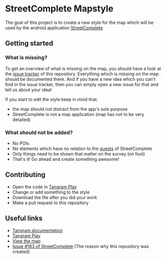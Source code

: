 # StreetComplete Mapstyle

The goal of this project is to create a new style for the map which will be used by the android application [StreetComplete](https://github.com/westnordost/StreetComplete)

## Getting started

### What is missing?

To get an overview of what is missing on the map, you should have a look at the [issue tracker](https://github.com/ENT8R/streetcomplete-mapstyle/issues) of this repository. Everything which is missing on the map should be documented there. And if you have a new idea which you can't find in the issue tracker, then you can simply open a new issue for that and tell us about your idea!

If you start to edit the style keep in mind that:
* the map should not distract from the app's sole purpose
* StreetComplete is not a map application (map has not to be very detailed)

### What should not be added?
* No POIs
* No elements which have no relation to the [quests](http://wiki.openstreetmap.org/wiki/StreetComplete/Quests) of StreetComplete
* Only things need to be shown that matter on the survey (on foot)
* That's it! Go ahead and create something awesome!

## Contributing

* Open the code in [Tangram Play](https://mapzen.com/tangram/play/?scene=https://raw.githubusercontent.com/ENT8R/streetcomplete-mapstyle/master/style.yaml)
* Change or add something to the style
* Download the file after you did your work
* Make a pull request to this repository

## Useful links

* [Tangram documentation](https://mapzen.com/documentation/tangram/)
* [Tangram Play](https://mapzen.com/tangram/play)
* [View the map](https://mapzen.com/tangram/view/?api=64617/1161)
* [Issue #183 of StreetComplete](https://github.com/westnordost/StreetComplete/issues/183) (The reason why this repository was created)